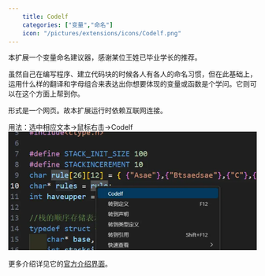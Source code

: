 ```yaml
---
    title: Codelf
    categories: ["变量","命名"]
    icon: "/pictures/extensions/icons/Codelf.png"
---
```


本扩展一个变量命名建议器，感谢某位王姓已毕业学长的推荐。

虽然自己在编写程序、建立代码块的时候各人有各人的命名习惯，但在此基础上，运用什么样的翻译和字母组合来表达出你想要体现的变量或函数是个学问。它则可以在这个方面上帮到你。

形式是一个网页。故本扩展运行时依赖互联网连接。

用法：选中相应文本->鼠标右击->Codelf
![1-6-21](../pictures/extensions/others/Codelf.png)

更多介绍详见它的[官方介绍界面](https://marketplace.visualstudio.com/items?itemName=unbug.codelf)。

